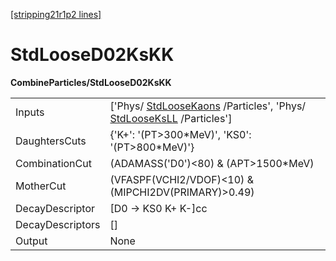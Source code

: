 [[stripping21r1p2 lines]](./stripping21r1p2-commonparticles)

# StdLooseD02KsKK

**CombineParticles/StdLooseD02KsKK**

|                  |                                                                                                                                            |
|------------------|--------------------------------------------------------------------------------------------------------------------------------------------|
| Inputs           | ['Phys/ [StdLooseKaons](./stripping21r1p2-stdloosekaons) /Particles', 'Phys/ [StdLooseKsLL](./stripping21r1p2-stdlooseksll) /Particles'] |
| DaughtersCuts    | {'K+': '(PT\>300\*MeV)', 'KS0': '(PT\>800\*MeV)'}                                                                                          |
| CombinationCut   | (ADAMASS('D0')\<80) & (APT\>1500\*MeV)                                                                                                     |
| MotherCut        | (VFASPF(VCHI2/VDOF)\<10) & (MIPCHI2DV(PRIMARY)\>0.49)                                                                                      |
| DecayDescriptor  | [D0 -\> KS0 K+ K-]cc                                                                                                                     |
| DecayDescriptors | []                                                                                                                                       |
| Output           | None                                                                                                                                       |
